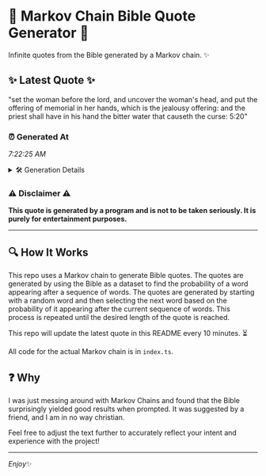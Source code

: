 # 📖 Markov Chain Bible Quote Generator 📖

Infinite quotes from the Bible generated by a Markov chain. ✨

## ✨ Latest Quote ✨
"set the woman before the lord, and uncover the woman's head, and put the offering of memorial in her hands, which is the jealousy offering: and the priest shall have in his hand the bitter water that causeth the curse: 5:20"

### ⏰ Generated At
*7:22:25 AM*

<details>
    <summary>🛠️ Generation Details</summary>
    <p>
        <strong>🌱 Seed:</strong> set<br>
        <strong>🔄 Iterations:</strong> 40<br>
        <strong>📜 Context History:</strong><br>[ set ]: the<br>[ set, the ]: woman<br>[ set, the, woman ]: before<br>[ set, the, woman, before ]: the<br>[ set, the, woman, before, the ]: lord,<br>[ set, the, woman, before, the, lord, ]: and<br>[ the, woman, before, the, lord,, and ]: uncover<br>[ woman, before, the, lord,, and, uncover ]: the<br>[ before, the, lord,, and, uncover, the ]: woman's<br>[ the, lord,, and, uncover, the, woman's ]: head,<br>[ lord,, and, uncover, the, woman's, head, ]: and<br>[ and, uncover, the, woman's, head,, and ]: put<br>[ uncover, the, woman's, head,, and, put ]: the<br>[ the, woman's, head,, and, put, the ]: offering<br>[ woman's, head,, and, put, the, offering ]: of<br>[ head,, and, put, the, offering, of ]: memorial<br>[ and, put, the, offering, of, memorial ]: in<br>[ put, the, offering, of, memorial, in ]: her<br>[ the, offering, of, memorial, in, her ]: hands,<br>[ offering, of, memorial, in, her, hands, ]: which<br>[ of, memorial, in, her, hands,, which ]: is<br>[ memorial, in, her, hands,, which, is ]: the<br>[ in, her, hands,, which, is, the ]: jealousy<br>[ her, hands,, which, is, the, jealousy ]: offering:<br>[ hands,, which, is, the, jealousy, offering: ]: and<br>[ which, is, the, jealousy, offering:, and ]: the<br>[ is, the, jealousy, offering:, and, the ]: priest<br>[ the, jealousy, offering:, and, the, priest ]: shall<br>[ jealousy, offering:, and, the, priest, shall ]: have<br>[ offering:, and, the, priest, shall, have ]: in<br>[ and, the, priest, shall, have, in ]: his<br>[ the, priest, shall, have, in, his ]: hand<br>[ priest, shall, have, in, his, hand ]: the<br>[ shall, have, in, his, hand, the ]: bitter<br>[ have, in, his, hand, the, bitter ]: water<br>[ in, his, hand, the, bitter, water ]: that<br>[ his, hand, the, bitter, water, that ]: causeth<br>[ hand, the, bitter, water, that, causeth ]: the<br>[ the, bitter, water, that, causeth, the ]: curse:<br>[ bitter, water, that, causeth, the, curse: ]: 5:20<br>
    </p>
</details>

### ⚠️ Disclaimer ⚠️
**This quote is generated by a program and is not to be taken seriously. It is purely for entertainment purposes.**

---

## 🔍 How It Works

This repo uses a Markov chain to generate Bible quotes. The quotes are generated by using the Bible as a dataset to find the probability of a word appearing after a sequence of words. The quotes are generated by starting with a random word and then selecting the next word based on the probability of it appearing after the current sequence of words. This process is repeated until the desired length of the quote is reached.

This repo will update the latest quote in this README every 10 minutes. ⏳

All code for the actual Markov chain is in `index.ts`.

## ❓ Why

I was just messing around with Markov Chains and found that the Bible surprisingly yielded good results when prompted. 
It was suggested by a friend, and I am in no way christian.

Feel free to adjust the text further to accurately reflect your intent and experience with the project!

---

*Enjoy*✨
